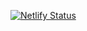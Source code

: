 
[![Netlify Status](https://api.netlify.com/api/v1/badges/0e88ef3e-78e2-4133-927e-0e1a4806bfdf/deploy-status)](https://app.netlify.com/sites/searchthroughme/deploys)
